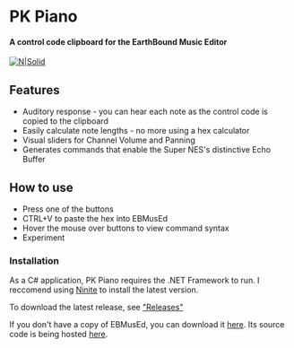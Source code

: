# PK Piano

#### A control code clipboard for the EarthBound Music Editor

[![N|Solid](http://i.imgur.com/BgsXESo.gif)](https://forum.starmen.net/forum/Community/PKHack/PK-Piano/page/1#post1920438)

## Features

  - Auditory response - you can hear each note as the control code is copied to the clipboard
  - Easily calculate note lengths - no more using a hex calculator
  - Visual sliders for Channel Volume and Panning
  - Generates commands that enable the Super NES's distinctive Echo Buffer

## How to use

  - Press one of the buttons
  - CTRL+V to paste the hex into EBMusEd
  - Hover the mouse over buttons to view command syntax
  - Experiment

### Installation

As a C# application, PK Piano requires the .NET Framework to run. I reccomend using [Ninite](https://ninite.com/) to install the latest version.

To download the latest release, see ["Releases"](https://github.com/vince94/pkpiano/releases)

If you don't have a copy of EBMusEd, you can download it [here](https://ssl-forum-files.fobby.net/forum_attachments/0040/5149/ebmused22.zip). Its source code is being hosted [here](https://github.com/PKHackers/ebmused).
